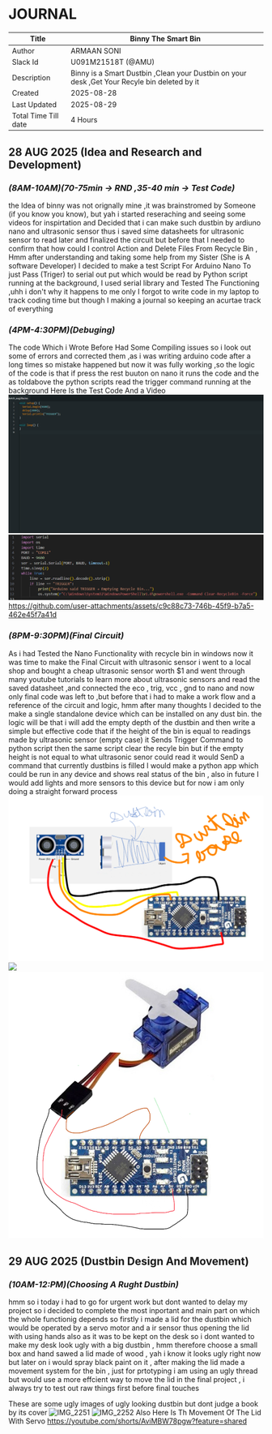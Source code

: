 # JOURNAL

| Title | Binny The Smart Bin|
|-------|---------------------|
| Author | ARMAAN SONI  |
| Slack Id | U091M21518T (@AMU)|
| Description | Binny is a Smart Dustbin ,Clean your Dustbin on your desk ,Get Your Recyle bin deleted by it  |
| Created  | 2025-08-28 |
| Last Updated  | 2025-08-29 |
| Total Time Till date| 4 Hours|
## **28 AUG 2025 (Idea and Research and Development)**

### *(8AM-10AM)(70-75min -> RND ,35-40 min -> Test Code)*
the Idea of binny was not orignally mine ,it was brainstromed by Someone (if you know you know), but yah i started reseraching and seeing some videos for inspirtation 
and Decided that i can make such dustbin by ardiuno nano and ultrasonic sensor thus i saved sime datasheets for ultrasonic sensor to read later and finalized the circuit but before that I needed 
to confirm that how could I control Action and Delete Files From Recycle Bin , Hmm after understanding and taking some help from my Sister (She is A software Developer) I decided to make 
a test Script For Arduino Nano To just Pass (Triger) to serial out put which would be read by Python script running at the background, I used serial library and Tested The Functioning ,uhh i 
don't why it happens to me only I forgot to write code in my laptop to track coding time but though I making a journal so keeping an acurtae track of everything

### *(4PM-4:30PM)(Debuging)*
The code Which i Wrote Before Had Some Compiling issues so i look out some of errors and corrected them ,as i was writing arduino code after a long times so mistake happened but now it was fully working ,so the logic of the code is that if press the rest buuton on nano it runs the code and the as toldabove the python scripts read the trigger command running at the background
Here Is the Test Code And a Video
![](https://github.com/Armaan240/BinnyBin/blob/main/Images/Screenshot%20(171).png)
![](https://github.com/Armaan240/BinnyBin/blob/main/Images/Screenshot%20(172).png)
https://github.com/user-attachments/assets/c9c88c73-746b-45f9-b7a5-462e45f7a41d

### *(8PM-9:30PM)(Final Circuit)*
As i had Tested the Nano Functionality with recycle bin in windows now it was time to make the Final Circuit with ultrasonic sensor i went to a local shop and bought a cheap ultrasonic sensor worth $1 and went through many youtube tutorials to learn more about ultrasonic sensors and read the saved datasheet ,and connected the eco , trig, vcc , gnd to nano and now only final code was left to 
,but before that i had to make a work flow and a reference of the circuit and logic, hmm after many thoughts  I decided to the make a single standalone device which can be installed on any dust bin. 
the logic will be that i will add the empty depth of the dustbin and then write a simple but effective code that if the height of the bin is equal to readings made by ultrasonic sensor (empty case) it Sends Trigger Command to python script then the same script clear the recyle bin but if the empty height is not equal to what ultrasonic senor could read it would SenD a command that currently dustbins is filled 
I would make a python app which could be run in any device and shows real status of the bin , also in future I would add lights and more sensors to this device but for now i am only doing a straight forward process
![](Images/IMG_2245.jpeg)
![](Images/IMG_2238.jpeg)
![](Images/IMG_2248.jpeg) 

## **29 AUG 2025 (Dustbin Design And Movement)**

### *(10AM-12:PM)(Choosing A Rught Dustbin)*
hmm so i today i had to go for urgent work but dont wanted to delay my project so i decided to complete the most inportant and main part on which the whole functionig depends so firstly i made a lid for the dustbin which would be operated by a servo motor and a ir sensor thus opening the lid with using hands also as it was to be kept on the desk so i dont wanted to make my desk look ugly with a big dustbin , hmm therefore choose a small box and hand sawed a lid made of wood , yah i know it looks ugly right now but later on i would spray black paint on it , after making the lid made a movement system for the bin , just for prtotyping i am using an ugly thread but would use a more effcient way to move the lid in the final project , i always try to test out raw things first before final touches

These are some ugly images of ugly looking dustbin but dont judge a book by its cover 
![IMG_2251](https://github.com/user-attachments/assets/6ebcb633-54cb-4d2e-ba84-09f06baeb89d)
![IMG_2252](https://github.com/user-attachments/assets/8550d0a4-c3a1-4639-8858-b8acb496aebd)
Also Here Is Th Movement Of The Lid With Servo 
https://youtube.com/shorts/AviMBW78pgw?feature=shared
